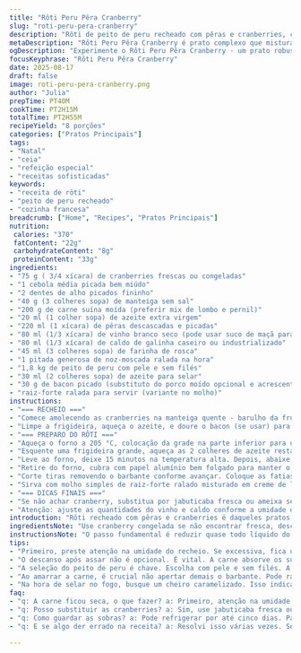 ```yaml
---
title: "Rôti Peru Pêra Cranberry"
slug: "roti-peru-pera-cranberry"
description: "Rôti de peito de peru recheado com pêras e cranberries, cozido na medida certa, com farofa suculenta de porco e toque de vinho branco. Sem lactose, ovos e nozes. Técnicas para dourar e manter suculência, além de dicas para usar sobras e substituições de ingredientes. Receita com desafios na textura do recheio e cuidado no ponto da carne. Perfeito para quem gosta de prato principal robusto, com aroma frutado e crocância na farofa."
metaDescription: "Rôti Peru Pêra Cranberry é prato complexo que mistura doce, salgado e ácido em um recheio suculento, com farofa e vinho branco saboroso."
ogDescription: "Experimente o Rôti Peru Pêra Cranberry - um prato robusto que traz um equilíbrio de sabores e uma textura irresistível com crocância e suculência."
focusKeyphrase: "Rôti Peru Pêra Cranberry"
date: 2025-08-17
draft: false
image: roti-peru-pera-cranberry.png
author: "Julia"
prepTime: PT40M
cookTime: PT2H15M
totalTime: PT2H55M
recipeYield: "8 porções"
categories: ["Pratos Principais"]
tags:
- "Natal"
- "ceia"
- "refeição especial"
- "receitas sofisticadas"
keywords:
- "receita de rôti"
- "peito de peru recheado"
- "cozinha francesa"
breadcrumb: ["Home", "Recipes", "Pratos Principais"]
nutrition: 
 calories: "370"
 fatContent: "22g"
 carbohydrateContent: "8g"
 proteinContent: "33g"
ingredients:
- "75 g ( 3/4 xícara) de cranberries frescas ou congeladas"
- "1 cebola média picada bem miúdo"
- "2 dentes de alho picados fininho"
- "40 g (3 colheres sopa) de manteiga sem sal"
- "200 g de carne suína moída (preferir mix de lombo e pernil)"
- "20 ml (1 colher sopa) de azeite extra virgem"
- "220 ml (1 xícara) de pêras descascadas e picadas"
- "80 ml (1/3 xícara) de vinho branco seco (pode usar suco de maçã para substituir)"
- "80 ml (1/3 xícara) de caldo de galinha caseiro ou industrializado"
- "45 ml (3 colheres sopa) de farinha de rosca"
- "1 pitada generosa de noz-moscada ralada na hora"
- "1,8 kg de peito de peru com pele e sem filés"
- "30 ml (2 colheres sopa) de azeite para selar"
- "30 g de bacon picado (substituto do porco moído opcional e acrescenta gordura)"
- "raiz-forte ralada para servir (variante no molho)"
instructions:
- "=== RECHEIO ==="
- "Comece amolecendo as cranberries na manteiga quente - barulho da fruta estourando, cheiro adocicado agressivo. Junte a cebola e alho. Mexa até começar a dourar e soltar aroma intenso, uns 6 minutos no fogo médio. Salpique sal e pimenta a gosto. Reserve num bowl para esfriar."
- "Limpe a frigideira, aqueça o azeite, e doure o bacon (se usar) para liberar gordura e sabor. Acrescente a carne suína moída esfarrapando com colher, para dourar por igual. Salpique sal e pimenta, mexa até ficar levemente dourado, uns 5 minutos. Jogue as pêras picadas, e deixe cozinhar até murcharem, cerca de 3 minutos. Despeje o vinho branco e o caldo. Deixe reduzir quase todo líquido, mexendo para não queimar, uns 7 minutos. Por fim acrescente a farinha de rosca e noz-moscada, misture o recheio reservado. Prove e ajuste sal. Tampe e leve à geladeira por cerca de 50 minutos - tempo pra gelar e apurar sabores."
- "=== PREPARO DO RÔTI ==="
- "Aqueça o forno a 205 °C, colocação da grade na parte inferior para uniformizar calor. Abra o peito de peru, mantendo a pele intacta, e desembrulhe abrindo como livro. Passe uma colher de azeite e tempere com sal e pimenta na carne toda. Estique o recheio ao centro, tomando cuidado para não exagerar e dificultar fechar. Dobre com jeitinho e amarre com barbante culinário passando por baixo e mantendo firme, para não abrir durante o cozimento. Corte as pontas do barbante que sobrarem para não queimar."
- "Esquente uma frigideira grande, aqueça as 2 colheres de azeite restantes em fogo médio-alto. Com cuidado, sele o rôti, virando para dourar todas as faces até a pele ficar crocante e com tons dourados, isso dura cerca de 8 minutos. O cheiro no ar já indica sabor forte, quase caramelizado."
- "Leve ao forno, deixe 15 minutos na temperatura alta. Depois, abaixe para 160 °C e asse por mais 1 hora e 40 minutos. O segredo? A temperatura interna no centro deve chegar a 74 °C; use termômetro ou faça teste de firmeza: a carne deve ceder levemente e sucos claros surgirem."
- "Retire do forno, cubra com papel alumínio bem folgado para manter o calor e sucos internos, espere 12 minutos antes de cortar. Esse descanso faz a carne absorver líquidos e fica suculenta, não seca."
- "Corte tiras removendo o barbante conforme avançar. Coloque as fatias em travessa, distribua o recheio que sobra por cima para manter umidade."
- "Sirva com molho simples de raiz-forte ralado misturado em creme de leite (ou iogurte natural para versão leve), acompanha super bem. Batatas assadas ou arroz com ervas são complementos clássicos, mas tente também couve salteada no alho."
- "=== DICAS FINAIS ==="
- "Se não achar cranberry, substitua por jabuticaba fresca ou ameixa seca hidratada. Pêra pode ser trocada por maçã verde para textura mais firme. Não pule o descanso do rôti - faz toda a diferença. Farofa deve estar úmida o suficiente para não esfarelar ao enrolar a carne. Use barbante adequado, nunca elástico. Falha mais comum: rechear demais, o que abre na hora de assar."
- "Atenção: ajuste as quantidades do vinho e caldo conforme a umidade dos outros ingredientes para não deixar o recheio aguado. Para versão sem porco, troque carne moída de porco por frango desfiado, adicionando um pouco mais de gordura no preparo para não ressecar."
introduction: "Rôti recheado com pêras e cranberries é daqueles pratos que desafiam equilíbrio entre doce, ácido e salgado. Lembro das primeiras tentativas, recheio muito úmido que escorria e carne seca. Aqui o truque é controlar a umidade do recheio, refogando bem, usando farinha de rosca para dar liga, e o timing correto do cozimento. Usar vinho branco seco ajuda a cortar a doçura da fruta, o que deixa mais equilibrado, além de garantir sabor complexo. A combinação de carne suína e peru dá um contraste interessante na textura, diferente do peru só. Um prato para quem gosta de desafios na cozinha, com aromas profundos e aquela crocância na pele que é impossivel resistir."
ingredientsNote: "Use cranberry congelada se não encontrar fresca, descongele antes e escorra excesso de água. Substitua a manteiga por margarina sem sal ou óleo de coco para versões veganas adaptadas. Na falta de vinho ou suco de maçã, use caldo de legumes com toque de vinagre de maçã. Noz-moscada deve ser fresca, dá outro aroma. Se quiser um recheio mais crocante, acrescente amêndoas picadas ou castanhas brasileiras. Pêras firmes são melhores para manter textura depois de cozidas, evite frutas muito maduras. Escolha peito de peru com pele e sem filés para mais sabor e evitar ressecar a carne. Se faltar tempo, recheio pode ser feito com carne suína pré-cozida e congelada – apenas refogue com frutas e finalize."
instructionsNote: "O passo fundamental é reduzir quase todo líquido do vinho e caldo para que o recheio fique firme e não umideça demais. A seleção da temperatura do forno muda o ritmo: selar no fogo e forno quente para crocância e  caramelização, baixar e assar lentamente para garantir cozimento interno sem ressecar. Usar termômetro é ouro, mas se não tiver, observe o firme da carne e cor dos sucos ao picar. O descanso após o forno é ponto não negociável para não perder umidade. Amarrar a carne com barbante evita que o recheio escape, faça isso com calma e sem apertar demais para não rasgar. Guardar o recheio frio antes do uso ajuda a facilitar a abertura e fechamento da carne sem bagunçar tudo. No corte, use faca bem afiada para fatias limpas. Se preferir, o recheio pode virar patê frio para acompanhar torradas nos dias seguintes."
tips:
- "Primeiro, preste atenção na umidade do recheio. Se excessiva, fica uma sopa. Ao refogar bem as cranberries, cebola e alho, já ajuda. Depois, não esqueça de reduzir o vinho e caldo quase completamente. Isso é crucial para não escorregar na hora de assar."
- "O descanso após assar não é opcional. É vital. A carne absorve os sucos o que ajuda a ficar suculenta, evitando que resseque. Cobri-la com papel alumínio é inteligente. Além disso, se não achar pêra, use maçã verde, dá uma textura firme. Funciona bem também."
- "A seleção do peito de peru é chave. Escolha com pele e sem filés. A carne fica mais saborosa e suculenta. Se estiver com pressa, use carne suína pré-cozida. Somente refogue com os ingredientes do recheio e finalize. A textura vai ficar bem bacana."
- "Ao amarrar a carne, é crucial não apertar demais o barbante. Pode rasgar. É um erro comum. Também, corte os excessos antes de assar. Isso evita queimaduras e dá um aspecto melhor. Use faca bem afiada para o corte final. Limpeza é importante."
- "Na hora de selar no fogo, busque um cheiro caramelizado. Isso indica que a crocância está prestes a acontecer. O ponto certo do forno faz diferença. O termômetro é seu amigo. Com ele, você consegue saber se atingiu os 74 °C. Mas se não tiver, tente o nocaute na carne: teste com um garfo."
faq:
- "q: A carne ficou seca, o que fazer? a: Primeiro, atenção na umidade do recheio. Se estava muito líquido, fica complicado. Prossiga com cuidado. Outra dica: não assar demais. Sempre use termômetro. Ideal é 74 °C, mas um pouco acima pode ressecar."
- "q: Posso substituir as cranberries? a: Sim, use jabuticaba fresca ou ameixas secas. Cada substituição muda o perfil do prato. Mas não tenha medo de errar. O importante é ajustar a acidez e o doce."
- "q: Como guardar as sobras? a: Pode refrigerar por até cinco dias. Para durar mais, congele em porções. Mas só aqueça no forno de novo. Micro-ondas não mantém a crocância. O ideal é cobrir para evitar ressecamento."
- "q: E se algo der errado na receita? a: Resolvi isso várias vezes. Sempre tenha caldo extra. Faça um molho com caldo simples. Isso ajuda a umedecer o prato. Se a carne não dourou bem, termine no forno quente. Ajustes são normais."

---
```

